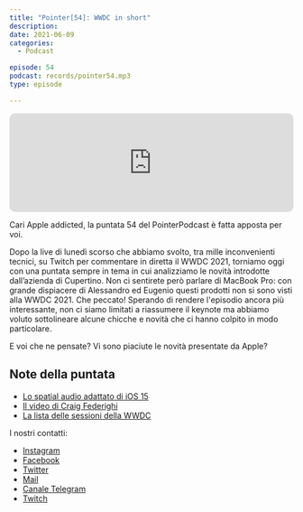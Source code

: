 ```yaml
---
title: "Pointer[54]: WWDC in short"
description:
date: 2021-06-09
categories:
  - Podcast

episode: 54
podcast: records/pointer54.mp3
type: episode

---
```


<iframe src="https://embed.podcasts.apple.com/us/podcast/pointer-54-wwdc-in-short/id1465505870?i=1000524821738&amp;itsct=podcast_box_player&amp;itscg=30200&amp;theme=auto" sandbox="allow-forms allow-popups allow-same-origin allow-scripts allow-top-navigation-by-user-activation" allow="autoplay *; encrypted-media *;" style="width: 100%; max-width: 660px; overflow: hidden; border-radius: 10px; background: transparent none repeat scroll 0% 0%;" height="175px" frameborder="0"></iframe>

Cari Apple addicted, la puntata 54 del PointerPodcast è fatta apposta per voi.

Dopo la live di lunedì scorso che abbiamo svolto, tra mille inconvenienti tecnici, su Twitch per commentare in diretta il WWDC 2021, torniamo oggi con una puntata sempre in tema in cui analizziamo le novità introdotte dall’azienda di Cupertino.
Non ci sentirete però parlare di MacBook Pro: con grande dispiacere di Alessandro ed Eugenio questi prodotti non si sono visti alla WWDC 2021. Che peccato! 
Sperando di rendere l'episodio ancora più interessante,  non ci siamo limitati a riassumere il keynote ma abbiamo voluto sottolineare alcune chicche e novità che ci hanno colpito in modo particolare. 

E voi che ne pensate? Vi sono piaciute le novità presentate da Apple?

## Note della puntata

- [Lo spatial audio adattato di iOS 15](https://twitter.com/bengeskin/status/1402153863579422722)
- [Il video di Craig Federighi](https://www.youtube.com/watch?v=Mb18z3tEx-M)
- [La lista delle sessioni della WWDC](https://developer.apple.com/wwdc21/sessions/)

I nostri contatti:

- [Instagram](https://www.instagram.com/pointerpodcast/)
- [Facebook](https://www.facebook.com/pointerPodcast/)
- [Twitter](https://twitter.com/PointerPodcast)
- [Mail](info@pointerpodcast.it)
- [Canale Telegram](https://t.me/PointerPodcast)
- [Twitch](https://www.twitch.tv/pointerpodcast)

